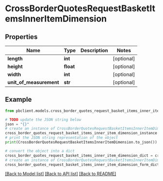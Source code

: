 # CrossBorderQuotesRequestBasketItemsInnerItemDimension


## Properties

Name | Type | Description | Notes
------------ | ------------- | ------------- | -------------
**length** | **int** |  | [optional] 
**height** | **float** |  | [optional] 
**width** | **int** |  | [optional] 
**unit_of_measurement** | **str** |  | [optional] 

## Example

```python
from pbclient.models.cross_border_quotes_request_basket_items_inner_item_dimension import CrossBorderQuotesRequestBasketItemsInnerItemDimension

# TODO update the JSON string below
json = "{}"
# create an instance of CrossBorderQuotesRequestBasketItemsInnerItemDimension from a JSON string
cross_border_quotes_request_basket_items_inner_item_dimension_instance = CrossBorderQuotesRequestBasketItemsInnerItemDimension.from_json(json)
# print the JSON string representation of the object
print(CrossBorderQuotesRequestBasketItemsInnerItemDimension.to_json())

# convert the object into a dict
cross_border_quotes_request_basket_items_inner_item_dimension_dict = cross_border_quotes_request_basket_items_inner_item_dimension_instance.to_dict()
# create an instance of CrossBorderQuotesRequestBasketItemsInnerItemDimension from a dict
cross_border_quotes_request_basket_items_inner_item_dimension_form_dict = cross_border_quotes_request_basket_items_inner_item_dimension.from_dict(cross_border_quotes_request_basket_items_inner_item_dimension_dict)
```
[[Back to Model list]](../README.md#documentation-for-models) [[Back to API list]](../README.md#documentation-for-api-endpoints) [[Back to README]](../README.md)


